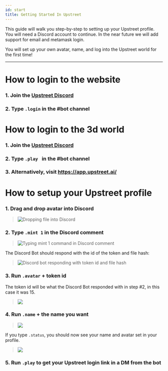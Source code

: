 ```yaml
---
id: start
title: Getting Started In Upstreet
---
```


This guide will walk you step-by-step to setting up your Upstreet profile. You will need a Discord account to continue. In the near future we will add support for email and metamask login.

You will set up your own avatar, name, and log into the Upstreet world for the first time!

---

# How to login to the website

### 1. Join the [Upstreet Discord](https://discord.gg/R5wqYhvv53)

### 2. Type `.login` in the #bot channel

# How to login to the 3d world 

### 1. Join the [Upstreet Discord](https://discord.gg/R5wqYhvv53)

### 2. Type `.play ` in the #bot channel

### 3. Alternatively, visit https://app.upstreet.ai/

# How to setup your Upstreet profile

### 1. Drag and drop avatar into Discord
> ![Dropping file into Discord](/img/avatar-1.png)

### 2. Type `.mint 1` in the Discord comment
> ![Typing mint 1 command in Discord comment](/img/avatar-2.png)

The Discord Bot should respond with the id of the token and file hash:
> ![Discord bot responding with token id and file hash](/img/avatar-3.png)

### 3. Run `.avatar` + token id
The token id will be what the Discord Bot responded with in step #2, in this case it was 15.
> ![](/img/avatar-4.png)

### 4. Run `.name` + the name you want
> ![](/img/avatar-5.png)

If you type `.status`, you should now see your name and avatar set in your profile.
> ![](/img/avatar-6.png)

### 5. Run `.play` to get your Upstreet login link in a DM from the bot
